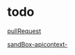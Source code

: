 # todo

[pullRequest](https://github.com/Hasan-droid/todo/pull/1)

[sandBox-apicontext-](https://codesandbox.io/s/floral-microservice-fc2u3)